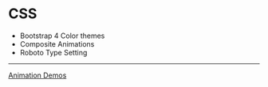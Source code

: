 # CSS

* Bootstrap 4 Color themes
* Composite Animations
* Roboto Type Setting

---
[Animation Demos](https://codepen.io/collection/ngRdQp)
